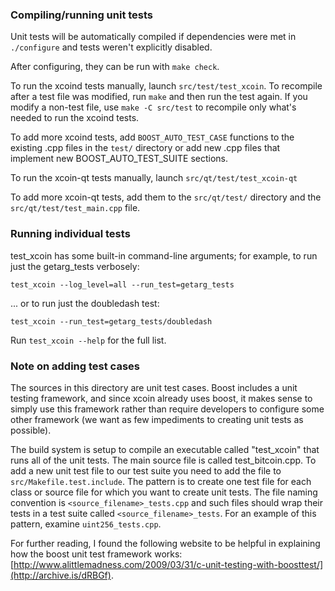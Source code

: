 ### Compiling/running unit tests

Unit tests will be automatically compiled if dependencies were met in `./configure`
and tests weren't explicitly disabled.

After configuring, they can be run with `make check`.

To run the xcoind tests manually, launch `src/test/test_xcoin`. To recompile
after a test file was modified, run `make` and then run the test again. If you
modify a non-test file, use `make -C src/test` to recompile only what's needed
to run the xcoind tests.

To add more xcoind tests, add `BOOST_AUTO_TEST_CASE` functions to the existing
.cpp files in the `test/` directory or add new .cpp files that
implement new BOOST_AUTO_TEST_SUITE sections.

To run the xcoin-qt tests manually, launch `src/qt/test/test_xcoin-qt`

To add more xcoin-qt tests, add them to the `src/qt/test/` directory and
the `src/qt/test/test_main.cpp` file.

### Running individual tests

test_xcoin has some built-in command-line arguments; for
example, to run just the getarg_tests verbosely:

    test_xcoin --log_level=all --run_test=getarg_tests

... or to run just the doubledash test:

    test_xcoin --run_test=getarg_tests/doubledash

Run `test_xcoin --help` for the full list.

### Note on adding test cases

The sources in this directory are unit test cases.  Boost includes a
unit testing framework, and since xcoin already uses boost, it makes
sense to simply use this framework rather than require developers to
configure some other framework (we want as few impediments to creating
unit tests as possible).

The build system is setup to compile an executable called "test_xcoin"
that runs all of the unit tests.  The main source file is called
test_bitcoin.cpp. To add a new unit test file to our test suite you need
to add the file to `src/Makefile.test.include`. The pattern is to create
one test file for each class or source file for which you want to create
unit tests.  The file naming convention is `<source_filename>_tests.cpp`
and such files should wrap their tests in a test suite
called `<source_filename>_tests`. For an example of this pattern,
examine `uint256_tests.cpp`.

For further reading, I found the following website to be helpful in
explaining how the boost unit test framework works:
[http://www.alittlemadness.com/2009/03/31/c-unit-testing-with-boosttest/](http://archive.is/dRBGf).
